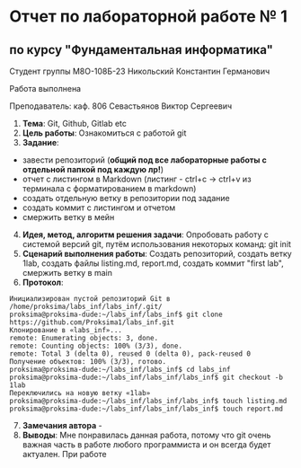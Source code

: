 # Отчет по лабораторной работе № 1
## по курсу "Фундаментальная информатика"

Студент группы М8О-108Б-23 Никольский Константин Германович

Работа выполнена 

Преподаватель: каф. 806 Севастьянов Виктор Сергеевич

1. **Тема**: Git, Github, Gitlab etc
2. **Цель работы**: Ознакомиться с работой git
3. **Задание**:
- завести репозиторий (**общий под все лабораторные работы с отдельной папкой под каждую лр!**)
- отчет с листингом в Markdown (листинг - ctrl+c -> ctrl+v из терминала с форматированием в markdown)
- создать отдельную ветку в репозитории под задание
- создать коммит с листингом и отчетом
- смержить ветку в мейн
4. **Идея, метод, алгоритм решения задачи**: Опробовать работу с системой версий git, путём использования некоторых команд: git init
5. **Сценарий выполнения работы**: Создать репозиторий, создать ветку 1lab, создать файлы listing.md, report.md, создать коммит "first lab", смержить ветку в main
6. **Протокол**: 
```proksima@proksima-dude:~/labs_inf/labs_inf$ git init
Инициализирован пустой репозиторий Git в /home/proksima/labs_inf/labs_inf/.git/
proksima@proksima-dude:~/labs_inf/labs_inf$ git clone https://github.com/Proksima1/labs_inf.git
Клонирование в «labs_inf»...
remote: Enumerating objects: 3, done.
remote: Counting objects: 100% (3/3), done.
remote: Total 3 (delta 0), reused 0 (delta 0), pack-reused 0
Получение объектов: 100% (3/3), готово.
proksima@proksima-dude:~/labs_inf/labs_inf$ cd labs_inf
proksima@proksima-dude:~/labs_inf/labs_inf/labs_inf$ git checkout -b 1lab
Переключились на новую ветку «1lab»
proksima@proksima-dude:~/labs_inf/labs_inf/labs_inf$ touch listing.md
proksima@proksima-dude:~/labs_inf/labs_inf/labs_inf$ touch report.md
```
7. **Замечания автора** -
8. **Выводы**: Мне понравилась данная работа, потому что git очень важная часть в работе любого программиста и он всегда будет актуален. При работе 
